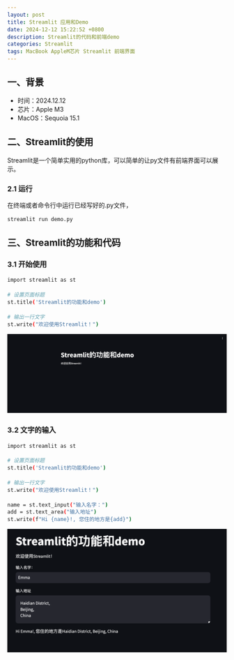 ```yaml
---
layout: post
title: Streamlit 应用和Demo
date: 2024-12-12 15:22:52 +0800
description: Streamlit的代码和前端demo
categories: Streamlit 
tags: MacBook AppleM芯片 Streamlit 前端界面
---
```


## 一、背景

- 时间：2024.12.12
- 芯片：Apple M3
- MacOS：Sequoia 15.1



## 二、Streamlit的使用

Streamlit是一个简单实用的python库，可以简单的让py文件有前端界面可以展示。



### 2.1 运行

在终端或者命令行中运行已经写好的.py文件，

```bash
streamlit run demo.py
```



## 三、Streamlit的功能和代码

### 3.1 开始使用

``` bash
import streamlit as st

# 设置页面标题
st.title('Streamlit的功能和demo')

# 输出一行文字
st.write("欢迎使用Streamlit！")
```

![image-20241212193627795](../assets/img/1.png)

### 3.2 文字的输入

``` bash
import streamlit as st

# 设置页面标题
st.title('Streamlit的功能和demo')

# 输出一行文字
st.write("欢迎使用Streamlit！")

name = st.text_input("输入名字：")
add = st.text_area("输入地址")
st.write(f"Hi {name}!, 您住的地方是{add}")
```

![image-20241212203130075](../assets/img/2.png)





 















